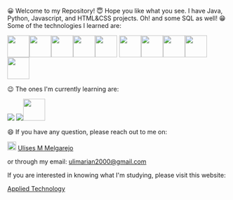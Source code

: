 <link rel="stylesheet" href="https://cdn.jsdelivr.net/gh/devicons/devicon@v2.14.0/devicon.min.css">
<p>
😀 Welcome to my Repository!
😇 Hope you like what you see. I have Java, Python, Javascript, and HTML&CSS projects. Oh! and some SQL as well!
😁 Some of the technologies I learned are: 
  
  <img src="https://cdn.jsdelivr.net/gh/devicons/devicon/icons/python/python-original-wordmark.svg" width="50px" /><img src="https://cdn.jsdelivr.net/gh/devicons/devicon/icons/javascript/javascript-original.svg" width="50px" /><img src="https://cdn.jsdelivr.net/gh/devicons/devicon/icons/html5/html5-original-wordmark.svg" width="50px" /><img src="https://cdn.jsdelivr.net/gh/devicons/devicon/icons/css3/css3-original-wordmark.svg" width="50px"><img src="https://cdn.jsdelivr.net/gh/devicons/devicon/icons/mysql/mysql-original-wordmark.svg" width="50px" /><img src="https://cdn.jsdelivr.net/gh/devicons/devicon/icons/django/django-original.svg" width="5px"/><img src="https://cdn.jsdelivr.net/gh/devicons/devicon/icons/java/java-original-wordmark.svg" width="50px"><img src="https://cdn.jsdelivr.net/gh/devicons/devicon/icons/linux/linux-original.svg" width="50px"/><img src="https://cdn.jsdelivr.net/gh/devicons/devicon/icons/windows8/windows8-original.svg" width="50px"/><img src="https://cdn.jsdelivr.net/gh/devicons/devicon/icons/sass/sass-original.svg" width="50px"/>
  <img src="https://cdn.jsdelivr.net/gh/devicons/devicon/icons/bootstrap/bootstrap-plain-wordmark.svg" width="50px"/>

😉 The ones I'm currently learning are:
  
<img src="https://icongr.am/devicon/angularjs-original.svg?size=50&color=currentColor"/> <img src="https://icongr.am/devicon/csharp-original.svg?size=50&color=currentColor"/><img src="https://cdn.jsdelivr.net/gh/devicons/devicon/icons/typescript/typescript-original.svg" width="50px"/>
          
  
  
😄 If you have any question, please reach out to me on:
  
  <img src="https://cdn.jsdelivr.net/gh/devicons/devicon/icons/linkedin/linkedin-original.svg" width="20px"/> <a href="https://www.linkedin.com/in/ulises-mariano-melgarejo/">Ulises M Melgarejo</a>
  
  or through my email: ulimarian2000@gmail.com
</p>

If you are interested in knowing what I'm studying, please visit this website:

<a href="https://www.byupathway.org/bachelors-degree/applied-technology#:~:text=The%20bachelor%E2%80%99s%20degree%20in%20applied%20technology%20helps%20students,with%20support%20and%20resources%20coming%20from%20BYU-Pathway%20Worldwide.%3Cbr%3E">Applied Technology</a>
